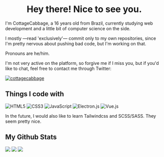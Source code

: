 <h1  align='center'>Hey there! Nice to see you.</h1>

I'm CottageCabbage, a 16 years old from Brazil, currently studying web development and a little bit of computer science on the side.

I mostly ―read 'exclusively'― commit only to my own repositories, since I'm pretty nervous about pushing bad code, but I'm working on that.

Pronouns are he/him.

I'm not very active on the platform, so forgive me if I miss you, but if you'd like to chat, feel free to contact me through Twitter:

<p  align="left"> <a  href="https://twitter.com/cottagecabbage"  target="blank"><img  src="https://img.shields.io/twitter/follow/cottagecabbage?logo=twitter&style=for-the-badge"  alt="cottagecabbage" /></a> </p>

## Things I code with

![HTML5](https://img.shields.io/badge/html5-%23E34F26.svg?style=for-the-badge&logo=html5&logoColor=white) ![CSS3](https://img.shields.io/badge/css3-%231572B6.svg?style=for-the-badge&logo=css3&logoColor=white) ![JavaScript](https://img.shields.io/badge/javascript-%23323330.svg?style=for-the-badge&logo=javascript&logoColor=%23F7DF1E) ![Electron.js](https://img.shields.io/badge/Electron-191970?style=for-the-badge&logo=Electron&logoColor=white) ![Vue.js](https://img.shields.io/badge/vuejs-%2335495e.svg?style=for-the-badge&logo=vuedotjs&logoColor=%234FC08D)

In the future, I would also like to learn Tailwindcss and SCSS/SASS. They seem pretty nice.

## My Github Stats

![](https://github-readme-stats.vercel.app/api?username=cottagecabbage&theme=gotham&hide_border=false&include_all_commits=false&count_private=false)
![](https://github-readme-streak-stats.herokuapp.com/?user=CottageCabbage&theme=gotham&hide_border=false)
![](https://github-readme-stats.vercel.app/api/top-langs/?username=CottageCabbage&theme=gotham&hide_border=false&include_all_commits=false&count_private=false&layout=compact)
